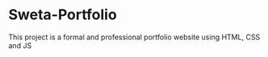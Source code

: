 # Sweta-Portfolio
This project is a formal and professional portfolio website using HTML, CSS and JS
